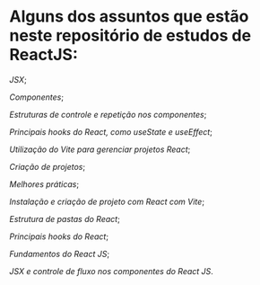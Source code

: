 # Alguns dos assuntos que estão neste repositório de estudos de ReactJS:

*JSX*;

*Componentes*;

*Estruturas de controle e repetição nos componentes*;

*Principais hooks do React, como useState e useEffect*;

*Utilização do Vite para gerenciar projetos React*;

*Criação de projetos*;

*Melhores práticas*;

*Instalação e criação de projeto com React com Vite*;

*Estrutura de pastas do React*;

*Principais hooks do React*;

*Fundamentos do React JS*;

*JSX e controle de fluxo nos componentes do React JS*.
